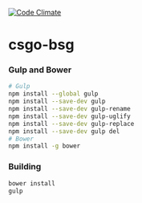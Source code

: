 [![Code Climate](https://codeclimate.com/github/crea1/csgo-bsg/badges/gpa.svg)](https://codeclimate.com/github/crea1/csgo-bsg)
# csgo-bsg

### Gulp and Bower
```bash
# Gulp
npm install --global gulp
npm install --save-dev gulp
npm install --save-dev gulp-rename
npm install --save-dev gulp-uglify
npm install --save-dev gulp-replace
npm install --save-dev gulp del
# Bower
npm install -g bower
```

### Building
```bash
bower install
gulp
```
